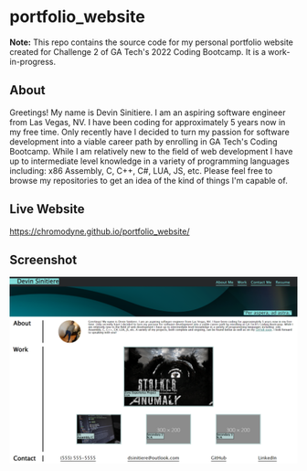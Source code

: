 # portfolio_website #

**Note:** This repo contains the source code for my personal portfolio website created for Challenge 2 of GA Tech's 2022 Coding Bootcamp. It is a work-in-progress.

## About ##

Greetings! My name is Devin Sinitiere. I am an aspiring software engineer from Las Vegas, NV. I have been coding for approximately 5 years now in my free time. Only recently have I decided to turn my passion for software development into a viable career path by enrolling in GA Tech's Coding Bootcamp. While I am relatively new to the field of
web development I have up to intermediate level knowledge in a variety of programming languages including: x86 Assembly, C, C++, C#, LUA, JS, etc. Please feel free to browse my repositories to get an idea of the kind of things I'm capable of.

## Live Website ##

https://chromodyne.github.io/portfolio_website/

## Screenshot ##

![Website Screenshot](./assets/img/website-screenshot.png)
